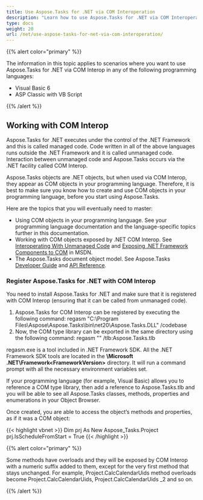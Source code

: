 ```yaml
---
title: Use Aspose.Tasks for .NET via COM Interoperation
description: "Learn how to use Aspose.Tasks for .NET via COM Interoperation technology."
type: docs
weight: 20
url: /net/use-aspose-tasks-for-net-via-com-interoperation/
---
```


{{% alert color="primary" %}}

The information in this topic applies to scenarios where you want to use Aspose.Tasks for .NET via COM Interop in any of the following programming languages:

- Visual Basic 6
- ASP Classic with VB Script

{{% /alert %}}

## **Working with COM Interop**
Aspose.Tasks for .NET executes under the control of the .NET Framework and this is called managed code. Code written in all of the above languages runs outside the .NET Framework and it is called unmanaged code. Interaction between unmanaged code and Aspose.Tasks occurs via the .NET facility called COM Interop.

Aspose.Tasks objects are .NET objects, but when used via COM Interop, they appear as COM objects in your programming language. Therefore, it is best to make sure you know how to create and use COM objects in your programming language, before you start using Aspose.Tasks.

Here are the topics that you will eventually need to master:

- Using COM objects in your programming language. See your programming language documentation and the language-specific topics further in this documentation.
- Working with COM objects exposed by .NET COM Interop. See [Interoperating With Unmanaged Code](https://docs.microsoft.com/en-us/dotnet/framework/interop/?redirectedfrom=MSDN) and [Exposing .NET Framework Components to COM](https://docs.microsoft.com/en-us/dotnet/framework/interop/exposing-dotnet-components-to-com?redirectedfrom=MSDN) in MSDN.
- The Aspose.Tasks document object model. See Aspose.Tasks [Developer Guide](/tasks/net/developer-guide/) and [API Reference](https://apireference.aspose.com/tasks/net).

### **Register Aspose.Tasks for .NET with COM Interop**
You need to install Aspose.Tasks for .NET and make sure that it is registered with COM Interop (ensuring that it can be called from unmanaged code).

1. Aspose.Tasks for COM Interop can be registered by executing the following command:
   regasm "C:\Program Files\Aspose\Aspose.Tasks\bin\net20\Aspose.Tasks.DLL" /codebase
2. Now, the COM type library can be exported in the same directory using the following command:
   regasm "<directory>" /tlb:Aspose.Tasks.tlb

regasm.exe is a tool included in .NET Framework SDK. All the .NET Framework SDK tools are located in the **\Microsoft .NET\Framework\<FrameworkVersion>** directory. It will run a command prompt with all the necessary environment variables set.

If your programming language (for example, Visual Basic) allows you to reference a COM type library, then add a reference to Aspose.Tasks.tlb and you will be able to see all Aspose.Tasks classes, methods, properties and enumerations in your Object Browser.

Once created, you are able to access the object’s methods and properties, as if it was a COM object:

{{< highlight vbnet >}}
Dim prj As New Aspose_Tasks.Project
prj.IsScheduleFromStart = True
{{< /highlight >}}

{{% alert color="primary" %}}

Some methods have overloads and they will be exposed by COM Interop with a numeric suffix added to them, except for the very first method that stays unchanged. For example, Project.CalcCalendarUids method overloads become Project.CalcCalendarUids, Project.CalcCalendarUids _2 and so on.

{{% /alert %}}
